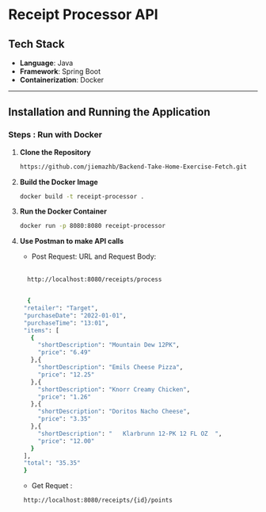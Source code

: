 # Receipt Processor API

## Tech Stack
- **Language**: Java
- **Framework**: Spring Boot
- **Containerization**: Docker

---

## Installation and Running the Application

### **Steps : Run with Docker**
1. **Clone the Repository**
   ```sh
   https://github.com/jiemazhb/Backend-Take-Home-Exercise-Fetch.git
2. **Build the Docker Image**
   ```sh
   docker build -t receipt-processor .
4. **Run the Docker Container**
   ```sh
   docker run -p 8080:8080 receipt-processor
6. **Use Postman to make API calls**
   - Post Request: URL and Request Body:
  <br><br>
   ```sh
     http://localhost:8080/receipts/process


     {
    "retailer": "Target",
    "purchaseDate": "2022-01-01",
    "purchaseTime": "13:01",
    "items": [
      {
        "shortDescription": "Mountain Dew 12PK",
        "price": "6.49"
      },{
        "shortDescription": "Emils Cheese Pizza",
        "price": "12.25"
      },{
        "shortDescription": "Knorr Creamy Chicken",
        "price": "1.26"
      },{
        "shortDescription": "Doritos Nacho Cheese",
        "price": "3.35"
      },{
        "shortDescription": "   Klarbrunn 12-PK 12 FL OZ  ",
        "price": "12.00"
      }
    ],
    "total": "35.35"
    }
     ```
   
   - Get Requet : 
    ```sh
     http://localhost:8080/receipts/{id}/points
